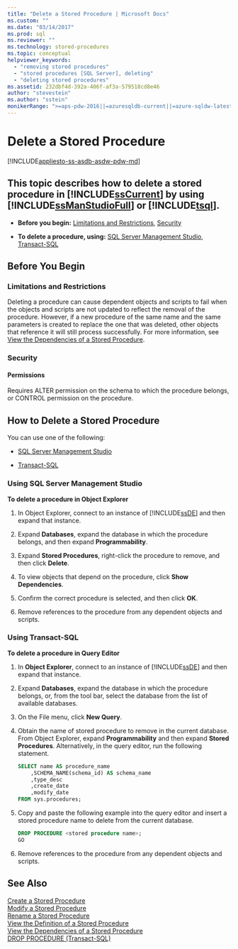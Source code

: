```yaml
---
title: "Delete a Stored Procedure | Microsoft Docs"
ms.custom: ""
ms.date: "03/14/2017"
ms.prod: sql
ms.reviewer: ""
ms.technology: stored-procedures
ms.topic: conceptual
helpviewer_keywords: 
  - "removing stored procedures"
  - "stored procedures [SQL Server], deleting"
  - "deleting stored procedures"
ms.assetid: 232dbf4d-392a-406f-af3a-579518cd8e46
author: "stevestein"
ms.author: "sstein"
monikerRange: ">=aps-pdw-2016||=azuresqldb-current||=azure-sqldw-latest||>=sql-server-2016||=sqlallproducts-allversions||>=sql-server-linux-2017||=azuresqldb-mi-current"
---
```

# Delete a Stored Procedure
[!INCLUDE[appliesto-ss-asdb-asdw-pdw-md](../../includes/appliesto-ss-asdb-asdw-pdw-md.md)]
    
##  <a name="Top"></a> This topic describes how to delete a stored procedure in [!INCLUDE[ssCurrent](../../includes/sscurrent-md.md)] by using [!INCLUDE[ssManStudioFull](../../includes/ssmanstudiofull-md.md)] or [!INCLUDE[tsql](../../includes/tsql-md.md)].  
  
-   **Before you begin:**  [Limitations and Restrictions](#Restrictions), [Security](#Security)  
  
-   **To delete a procedure, using:**  [SQL Server Management Studio](#SSMSProcedure), [Transact-SQL](#TsqlProcedure)  
  
##  <a name="BeforeYouBegin"></a> Before You Begin  
  
###  <a name="Restrictions"></a> Limitations and Restrictions  
 Deleting a procedure can cause dependent objects and scripts to fail when the objects and scripts are not updated to reflect the removal of the procedure. However, if a new procedure of the same name and the same parameters is created to replace the one that was deleted, other objects that reference it will still process successfully. For more information, see [View the Dependencies of a Stored Procedure](../../relational-databases/stored-procedures/view-the-dependencies-of-a-stored-procedure.md).  
  
###  <a name="Security"></a> Security  
  
####  <a name="Permissions"></a> Permissions  
 Requires ALTER permission on the schema to which the procedure belongs, or CONTROL permission on the procedure.  
  
##  <a name="Procedures"></a> How to Delete a Stored Procedure  
 You can use one of the following:  
  
-   [SQL Server Management Studio](#SSMSProcedure)  
  
-   [Transact-SQL](#TsqlProcedure)  
  
###  <a name="SSMSProcedure"></a> Using SQL Server Management Studio  
 **To delete a procedure in Object Explorer**  
  
1.  In Object Explorer, connect to an instance of [!INCLUDE[ssDE](../../includes/ssde-md.md)] and then expand that instance.  
  
2.  Expand **Databases**, expand the database in which the procedure belongs, and then expand **Programmability**.  
  
3.  Expand **Stored Procedures**, right-click the procedure to remove, and then click **Delete**.  
  
4.  To view objects that depend on the procedure, click **Show Dependencies**.  
  
5.  Confirm the correct procedure is selected, and then click **OK**.  
  
6.  Remove references to the procedure from any dependent objects and scripts.  

###  <a name="TsqlProcedure"></a> Using Transact-SQL  
 **To delete a procedure in Query Editor**  
  
1.  In **Object Explorer**, connect to an instance of [!INCLUDE[ssDE](../../includes/ssde-md.md)] and then expand that instance.  
  
2.  Expand **Databases**, expand the database in which the procedure belongs, or, from the tool bar, select the database from the list of available databases.  
  
3.  On the File menu, click **New Query**.  
  
4.  Obtain the name of stored procedure to remove in the current database. From Object Explorer, expand **Programmability** and then expand **Stored Procedures**. Alternatively, in the query editor, run the following statement.  
  
    ```sql  
    SELECT name AS procedure_name   
        ,SCHEMA_NAME(schema_id) AS schema_name  
        ,type_desc  
        ,create_date  
        ,modify_date  
    FROM sys.procedures;  
    ```  
  
5.  Copy and paste the following example into the query editor and insert a stored procedure name to delete from the current database.  
  
    ```sql  
    DROP PROCEDURE <stored procedure name>;  
    GO  
    ```  
  
6.  Remove references to the procedure from any dependent objects and scripts.  
  
## See Also  
 [Create a Stored Procedure](../../relational-databases/stored-procedures/create-a-stored-procedure.md)   
 [Modify a Stored Procedure](../../relational-databases/stored-procedures/modify-a-stored-procedure.md)   
 [Rename a Stored Procedure](../../relational-databases/stored-procedures/rename-a-stored-procedure.md)   
 [View the Definition of a Stored Procedure](../../relational-databases/stored-procedures/view-the-definition-of-a-stored-procedure.md)   
 [View the Dependencies of a Stored Procedure](../../relational-databases/stored-procedures/view-the-dependencies-of-a-stored-procedure.md)   
 [DROP PROCEDURE &#40;Transact-SQL&#41;](../../t-sql/statements/drop-procedure-transact-sql.md)  
  
  
